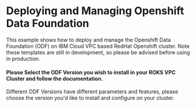 # Deploying and Managing Openshift Data Foundation

This example shows how to deploy and manage the Openshift Data Foundation (ODF) on IBM Cloud VPC based RedHat Openshift cluster. Note these templates are still in development, so please be advised before using in production.

#### Please Select the ODF Version you wish to install in your ROKS VPC Cluster and follow the documentation.

Different ODF Versions have different parameters and features, please choose the version you'd like to install and configure on your cluster.